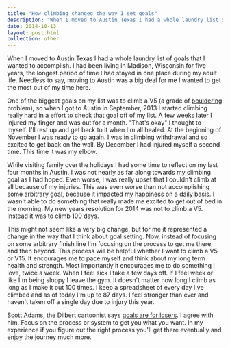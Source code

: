 ```yaml
---
title: "How climbing changed the way I set goals"
description: "When I moved to Austin Texas I had a whole laundry list of goals that I wanted to accomplish. I had been living in Madison, Wisconsin for five years, the longest period of time I had stayed in one place during my adult life. Needless to say, moving to Austin was a big deal for me I wanted to get the most out of my time here."
date: 2014-10-13
layout: post.html
collection: other
---
```


When I moved to Austin Texas I had a whole laundry list of goals that I wanted to accomplish. I had been living in Madison, Wisconsin for five years, the longest period of time I had stayed in one place during my adult life. Needless to say, moving to Austin was a big deal for me I wanted to get the most out of my time here.

One of the biggest goals on my list was to climb a V5 (a grade of [bouldering](https://en.wikipedia.org/wiki/Bouldering) problem), so when I got to Austin in September, 2013 I started climbing really hard in a effort to check that goal off of my list. A few weeks later I injured my finger and was out for a month. "That's okay" I thought to myself. I'll rest up and get back to it when I'm all healed. At the beginning of November I was ready to go again. I was in climbing withdrawal and so excited to get back on the wall. By December I had injured myself a second time. This time it was my elbow. 

While visiting family over the holidays I had some time to reflect on my last four months in Austin. I was not nearly as far along towards my climbing goal as I had hoped. Even worse, I was really upset that I couldn't climb at all because of my injuries. This was even worse than not accomplishing some arbitrary goal, because it impacted my happiness on a daily basis. I wasn't able to do something that really made me excited to get out of bed in the morning. My new years resolution for 2014 was not to climb a V5. Instead it was to climb 100 days.

This might not seem like a very big change, but for me it represented a change in the way that I think about goal setting. Now, instead of focusing on some arbitrary finish line I'm focusing on the process to get me there, and then beyond. This process will be helpful whether I want to climb a V5 or V15. It encourages me to pace myself and think about my long term health and strength. Most importantly it encourages me to do something I love, twice a week. When I feel sick I take a few days off. If I feel week or like I'm being sloppy I leave the gym. It doesn't matter how long I climb as long as I make it out 100 times.  I keep a spreadsheet of every day I've climbed and as of today I'm up to 87 days. I feel stronger than ever and haven't taken off a single day due to injury this year.

Scott Adams, the Dilbert cartoonist says [goals are for losers](http://www.wsj.com/news/articles/SB10001424052702304626104579121813075903866). I agree with him. Focus on the process or system to get you what you want. In my experience if you figure out the right process you'll get there eventually and enjoy the journey much more.